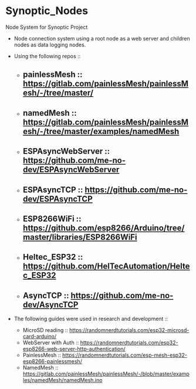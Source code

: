 # Synoptic_Nodes
 Node System for Synoptic Project

+ Node connection system using a root node as a web server and children nodes as data logging nodes. 

+ Using the following repos :: 
    - painlessMesh      :: https://gitlab.com/painlessMesh/painlessMesh/-/tree/master/
      - 
    - namedMesh         :: https://gitlab.com/painlessMesh/painlessMesh/-/tree/master/examples/namedMesh
      - 
    - ESPAsyncWebServer :: https://github.com/me-no-dev/ESPAsyncWebServer
      - 
    - ESPAsyncTCP       :: https://github.com/me-no-dev/ESPAsyncTCP
      - 
    - ESP8266WiFi       :: https://github.com/esp8266/Arduino/tree/master/libraries/ESP8266WiFi
      - 
    - Heltec_ESP32      :: https://github.com/HelTecAutomation/Heltec_ESP32
      - 
    - AsyncTCP          :: https://github.com/me-no-dev/AsyncTCP
      - 
    
+ The following guides were used in research and development ::
    - MicroSD reading      :: https://randomnerdtutorials.com/esp32-microsd-card-arduino/
    - WebServer with Auth  :: https://randomnerdtutorials.com/esp32-esp8266-web-server-http-authentication/
    - PainlessMesh         :: https://randomnerdtutorials.com/esp-mesh-esp32-esp8266-painlessmesh/
    - NamedMesh            :: https://gitlab.com/painlessMesh/painlessMesh/-/blob/master/examples/namedMesh/namedMesh.ino
